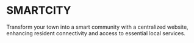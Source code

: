 # SMARTCITY
Transform your town into a smart community with a centralized website, enhancing resident connectivity and access to essential local services.

